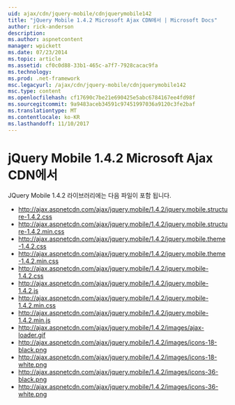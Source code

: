 ```yaml
---
uid: ajax/cdn/jquery-mobile/cdnjquerymobile142
title: "jQuery Mobile 1.4.2 Microsoft Ajax CDN에서 | Microsoft Docs"
author: rick-anderson
description: 
ms.author: aspnetcontent
manager: wpickett
ms.date: 07/23/2014
ms.topic: article
ms.assetid: cf0c0d88-33b1-465c-a7f7-7928cacac9fa
ms.technology: 
ms.prod: .net-framework
msc.legacyurl: /ajax/cdn/jquery-mobile/cdnjquerymobile142
msc.type: content
ms.openlocfilehash: cf17690c7be21e690425e5abc6784167ee4fd98f
ms.sourcegitcommit: 9a9483aceb34591c97451997036a9120c3fe2baf
ms.translationtype: MT
ms.contentlocale: ko-KR
ms.lasthandoff: 11/10/2017
---
```

<a name="jquery-mobile-142-on-the-microsoft-ajax-cdn"></a>jQuery Mobile 1.4.2 Microsoft Ajax CDN에서
====================
JQuery Mobile 1.4.2 라이브러리에는 다음 파일이 포함 됩니다.

- http://ajax.aspnetcdn.com/ajax/jquery.mobile/1.4.2/jquery.mobile.structure-1.4.2.css
- http://ajax.aspnetcdn.com/ajax/jquery.mobile/1.4.2/jquery.mobile.structure-1.4.2.min.css
- http://ajax.aspnetcdn.com/ajax/jquery.mobile/1.4.2/jquery.mobile.theme-1.4.2.css
- http://ajax.aspnetcdn.com/ajax/jquery.mobile/1.4.2/jquery.mobile.theme-1.4.2.min.css
- http://ajax.aspnetcdn.com/ajax/jquery.mobile/1.4.2/jquery.mobile-1.4.2.css
- http://ajax.aspnetcdn.com/ajax/jquery.mobile/1.4.2/jquery.mobile-1.4.2.js
- http://ajax.aspnetcdn.com/ajax/jquery.mobile/1.4.2/jquery.mobile-1.4.2.min.css
- http://ajax.aspnetcdn.com/ajax/jquery.mobile/1.4.2/jquery.mobile-1.4.2.min.js
- http://ajax.aspnetcdn.com/ajax/jquery.mobile/1.4.2/images/ajax-loader.gif
- http://ajax.aspnetcdn.com/ajax/jquery.mobile/1.4.2/images/icons-18-black.png
- http://ajax.aspnetcdn.com/ajax/jquery.mobile/1.4.2/images/icons-18-white.png
- http://ajax.aspnetcdn.com/ajax/jquery.mobile/1.4.2/images/icons-36-black.png
- http://ajax.aspnetcdn.com/ajax/jquery.mobile/1.4.2/images/icons-36-white.png
